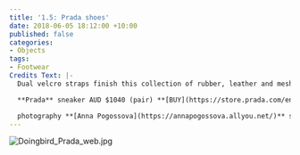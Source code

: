 ```yaml
---
title: '1.5: Prada shoes'
date: 2018-06-05 18:12:00 +10:00
published: false
categories:
- Objects
tags:
- Footwear
Credits Text: |-
  Dual velcro straps finish this collection of rubber, leather and mesh. Wear a pair on your feet for quick getaways or stylish comfort.

  **Prada** sneaker AUD $1040 (pair) **[BUY](https://store.prada.com/en/pradaau/man/man-shoes/4O3219-1OUG-F0002)**

  photography **[Anna Pogossova](https://annapogossova.allyou.net/)** styling **[Miguel Urbina Tan](https://www.instagram.com/miguelurbinatan)**
---
```


![Doingbird_Prada_web.jpg](/uploads/Doingbird_Prada_web.jpg)